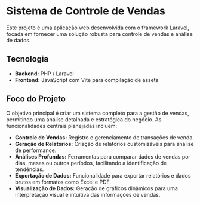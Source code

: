 # Sistema de Controle de Vendas

Este projeto é uma aplicação web desenvolvida com o framework Laravel, focada em fornecer uma solução robusta para controle de vendas e análise de dados.

## Tecnologia

*   **Backend:** PHP / Laravel
*   **Frontend:** JavaScript com Vite para compilação de assets

## Foco do Projeto

O objetivo principal é criar um sistema completo para a gestão de vendas, permitindo uma análise detalhada e estratégica do negócio. As funcionalidades centrais planejadas incluem:

*   **Controle de Vendas:** Registro e gerenciamento de transações de venda.
*   **Geração de Relatórios:** Criação de relatórios customizáveis para análise de performance.
*   **Análises Profundas:** Ferramentas para comparar dados de vendas por dias, meses ou outros períodos, facilitando a identificação de tendências.
*   **Exportação de Dados:** Funcionalidade para exportar relatórios e dados brutos em formatos como Excel e PDF.
*   **Visualização de Dados:** Geração de gráficos dinâmicos para uma interpretação visual e intuitiva das informações de vendas.
